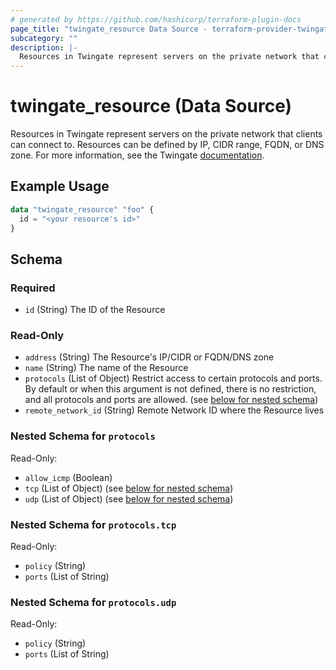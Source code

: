 ```yaml
---
# generated by https://github.com/hashicorp/terraform-plugin-docs
page_title: "twingate_resource Data Source - terraform-provider-twingate"
subcategory: ""
description: |-
  Resources in Twingate represent servers on the private network that clients can connect to. Resources can be defined by IP, CIDR range, FQDN, or DNS zone. For more information, see the Twingate documentation https://docs.twingate.com/docs/resources-and-access-nodes.
---
```


# twingate_resource (Data Source)

Resources in Twingate represent servers on the private network that clients can connect to. Resources can be defined by IP, CIDR range, FQDN, or DNS zone. For more information, see the Twingate [documentation](https://docs.twingate.com/docs/resources-and-access-nodes).

## Example Usage

```terraform
data "twingate_resource" "foo" {
  id = "<your resource's id>"
}
```

<!-- schema generated by tfplugindocs -->
## Schema

### Required

- `id` (String) The ID of the Resource

### Read-Only

- `address` (String) The Resource's IP/CIDR or FQDN/DNS zone
- `name` (String) The name of the Resource
- `protocols` (List of Object) Restrict access to certain protocols and ports. By default or when this argument is not defined, there is no restriction, and all protocols and ports are allowed. (see [below for nested schema](#nestedatt--protocols))
- `remote_network_id` (String) Remote Network ID where the Resource lives

<a id="nestedatt--protocols"></a>
### Nested Schema for `protocols`

Read-Only:

- `allow_icmp` (Boolean)
- `tcp` (List of Object) (see [below for nested schema](#nestedobjatt--protocols--tcp))
- `udp` (List of Object) (see [below for nested schema](#nestedobjatt--protocols--udp))

<a id="nestedobjatt--protocols--tcp"></a>
### Nested Schema for `protocols.tcp`

Read-Only:

- `policy` (String)
- `ports` (List of String)


<a id="nestedobjatt--protocols--udp"></a>
### Nested Schema for `protocols.udp`

Read-Only:

- `policy` (String)
- `ports` (List of String)


